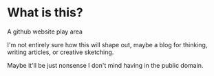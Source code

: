 # What is this?
A github website play area

I'm not entirely sure how this will shape out, maybe a blog for thinking, writing articles, or creative sketching.

Maybe it'll be just nonsense I don't mind having in the public domain.
